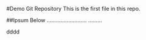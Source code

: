 #Demo Git Repository
This is the first file in this repo.

##Ipsum Below
..........................
.........



dddd
